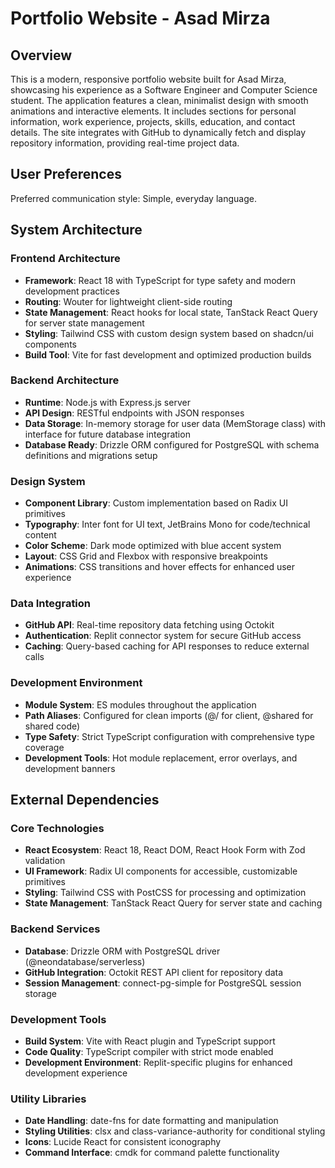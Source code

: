 # Portfolio Website - Asad Mirza

## Overview

This is a modern, responsive portfolio website built for Asad Mirza, showcasing his experience as a Software Engineer and Computer Science student. The application features a clean, minimalist design with smooth animations and interactive elements. It includes sections for personal information, work experience, projects, skills, education, and contact details. The site integrates with GitHub to dynamically fetch and display repository information, providing real-time project data.

## User Preferences

Preferred communication style: Simple, everyday language.

## System Architecture

### Frontend Architecture
- **Framework**: React 18 with TypeScript for type safety and modern development practices
- **Routing**: Wouter for lightweight client-side routing
- **State Management**: React hooks for local state, TanStack React Query for server state management
- **Styling**: Tailwind CSS with custom design system based on shadcn/ui components
- **Build Tool**: Vite for fast development and optimized production builds

### Backend Architecture
- **Runtime**: Node.js with Express.js server
- **API Design**: RESTful endpoints with JSON responses
- **Data Storage**: In-memory storage for user data (MemStorage class) with interface for future database integration
- **Database Ready**: Drizzle ORM configured for PostgreSQL with schema definitions and migrations setup

### Design System
- **Component Library**: Custom implementation based on Radix UI primitives
- **Typography**: Inter font for UI text, JetBrains Mono for code/technical content
- **Color Scheme**: Dark mode optimized with blue accent system
- **Layout**: CSS Grid and Flexbox with responsive breakpoints
- **Animations**: CSS transitions and hover effects for enhanced user experience

### Data Integration
- **GitHub API**: Real-time repository data fetching using Octokit
- **Authentication**: Replit connector system for secure GitHub access
- **Caching**: Query-based caching for API responses to reduce external calls

### Development Environment
- **Module System**: ES modules throughout the application
- **Path Aliases**: Configured for clean imports (@/ for client, @shared for shared code)
- **Type Safety**: Strict TypeScript configuration with comprehensive type coverage
- **Development Tools**: Hot module replacement, error overlays, and development banners

## External Dependencies

### Core Technologies
- **React Ecosystem**: React 18, React DOM, React Hook Form with Zod validation
- **UI Framework**: Radix UI components for accessible, customizable primitives
- **Styling**: Tailwind CSS with PostCSS for processing and optimization
- **State Management**: TanStack React Query for server state and caching

### Backend Services
- **Database**: Drizzle ORM with PostgreSQL driver (@neondatabase/serverless)
- **GitHub Integration**: Octokit REST API client for repository data
- **Session Management**: connect-pg-simple for PostgreSQL session storage

### Development Tools
- **Build System**: Vite with React plugin and TypeScript support
- **Code Quality**: TypeScript compiler with strict mode enabled
- **Development Environment**: Replit-specific plugins for enhanced development experience

### Utility Libraries
- **Date Handling**: date-fns for date formatting and manipulation
- **Styling Utilities**: clsx and class-variance-authority for conditional styling
- **Icons**: Lucide React for consistent iconography
- **Command Interface**: cmdk for command palette functionality
